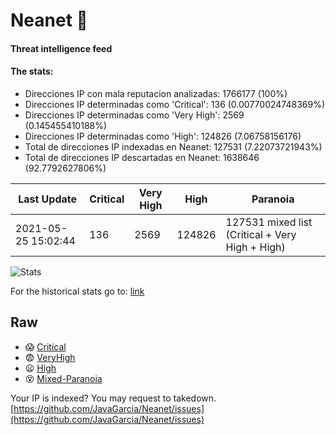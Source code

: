 # Neanet :hocho:
#### Threat intelligence feed
#### The stats:

- Direcciones IP con mala reputacion analizadas: 1766177 (100%)
- Direcciones IP determinadas como 'Critical':  136 (0.00770024748369%)
- Direcciones IP determinadas como 'Very High':  2569 (0.145455410188%)
- Direcciones IP determinadas como 'High':  124826 (7.06758156176)
- Total de direcciones IP indexadas en Neanet:  127531 (7.22073721943%)
- Total de direcciones IP descartadas en Neanet:  1638646 (92.7792627806%)

| Last Update | Critical | Very High | High | Paranoia |
| --- | --- | --- | --- | --- |
| 2021-05-25 15:02:44 | 136 | 2569 | 124826 | 127531 mixed list (Critical + Very High + High)|

![Stats](https://docs.google.com/spreadsheets/d/e/2PACX-1vSnaNMIXVabIpDJjufMlzH7poXnshF3mgd8Is1g9ytUEzVsP5my4Trn8f-xkoLLQ38xpL3HtmUexLo6/pubchart?oid=501124687&format=image)

For the historical stats go to: [link](/stats.csv)
## Raw
- :scream: [Critical](https://raw.githubusercontent.com/JavaGarcia/Neanet/master/blacklists/neanet_critical.txt)
- :fearful: [VeryHigh](https://raw.githubusercontent.com/JavaGarcia/Neanet/master/blacklists/neanet_veryHigh.txtt)
- :frowning: [High](https://raw.githubusercontent.com/JavaGarcia/Neanet/master/blacklists/neanet_high.txt)
- :dizzy_face: [Mixed-Paranoia](https://raw.githubusercontent.com/JavaGarcia/Neanet/master/blacklists/neanet_all.txt)


Your IP is indexed? You may request to takedown. [https://github.com/JavaGarcia/Neanet/issues](https://github.com/JavaGarcia/Neanet/issues)












































































































































































































































































































































































































































































































































































































































































































































































































































































































































































































































































































































































































































































































































































































































































































































































































































































































































































































































































































































































































































































































































































































































































































































































































































































































































































































































































































































































































































































































































































































































































































































































































































































































































































































































































































































































































































































































































































































































































































































































































































































































































































































































































































































































































































































































































































































































































































































































































































































































































































































































































































































































































































































































































































































































































































































































































































































































































































































































































































































































































































































































































































































































































































































































































































































































































































































































































































































































































